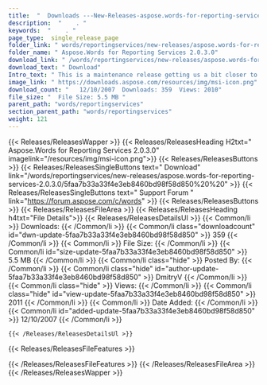 ```yaml
---
title:  "  Downloads ---New-Releases-aspose.words-for-reporting-services-2.0.3.0 . " 
description:  "    . " 
keywords:  "    . " 
page_type:  single_release_page
folder_link: " words/reportingservices/new-releases/aspose.words-for-reporting-services-2.0.3.0/"
folder_name: " Aspose.Words for Reporting Services 2.0.3.0"
download_link: " /words/reportingservices/new-releases/aspose.words-for-reporting-services-2.0.3.0/5faa7b33a33f4e3eb8460bd98f58d850"
download_text: " Download"
Intro_text: " This is a maintenance release getting us a bit closer to perfect conversion of R..."
image_link: " https://downloads.aspose.com/resources/img/msi-icon.png"
download_count: "   12/10/2007  Downloads: 359  Views: 2010"
file_size: "  File Size: 5.5 MB "
parent_path: "words/reportingservices"
section_parent_path: "words/reportingservices"
weight: 121 
---
```


{{< Releases/ReleasesWapper >}}
  {{< Releases/ReleasesHeading H2txt=" Aspose.Words for Reporting Services 2.0.3.0" imagelink="/resources/img/msi-icon.png">}}
  {{< Releases/ReleasesButtons >}}
    {{< Releases/ReleasesSingleButtons text=" Download" link="/words/reportingservices/new-releases/aspose.words-for-reporting-services-2.0.3.0/5faa7b33a33f4e3eb8460bd98f58d850%20%20" >}}
    {{< Releases/ReleasesSingleButtons text=" Support Forum " link="https://forum.aspose.com/c/words" >}}
  {{< Releases/ReleasesButtons >}}
  {{< Releases/ReleasesFileArea >}}
    {{< Releases/ReleasesHeading h4txt="File Details">}}
    {{< Releases/ReleasesDetailsUl >}}
            {{< Common/li  >}} Downloads: {{< /Common/li >}} 
      {{< Common/li class="downloadcount" id="dwn-update-5faa7b33a33f4e3eb8460bd98f58d850" >}} 359 {{< /Common/li >}} 
      {{< Common/li  >}} File Size: {{< /Common/li >}} 
      {{< Common/li id="size-update-5faa7b33a33f4e3eb8460bd98f58d850" >}} 5.5 MB {{< /Common/li >}} 
      {{< Common/li  class="hide" >}} Posted By: {{< /Common/li >}} 
      {{< Common/li class="hide" id="author-update-5faa7b33a33f4e3eb8460bd98f58d850" >}} DmitryV {{< /Common/li >}} 
      {{< Common/li class="hide"  >}} Views: {{< /Common/li >}} 
      {{< Common/li class="hide" id="view-update-5faa7b33a33f4e3eb8460bd98f58d850" >}} 2011 {{< /Common/li >}} 
      {{< Common/li  >}} Date Added: {{< /Common/li >}} 
      {{< Common/li id="added-update-5faa7b33a33f4e3eb8460bd98f58d850" >}} 12/10/2007 {{< /Common/li >}} 

    {{< /Releases/ReleasesDetailsUl >}}

  {{< Releases/ReleasesFileFeatures >}}
      
  {{< /Releases/ReleasesFileFeatures >}}
 {{< /Releases/ReleasesFileArea >}}
{{< /Releases/ReleasesWapper >}}


